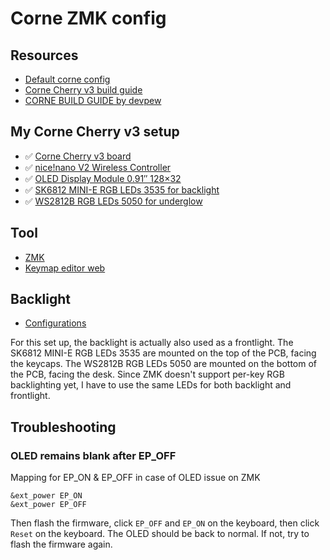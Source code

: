 # Corne ZMK config

## Resources
- [Default corne config](https://github.com/zmkfirmware/zmk/blob/main/app/boards/shields/corne/corne.conf)
- [Corne Cherry v3 build guide](https://github.com/foostan/crkbd/blob/main/corne-cherry/doc/v3/buildguide_en.md)
- [CORNE BUILD GUIDE by devpew](https://devpew.com/blog/corne-eng/)

## My Corne Cherry v3 setup
- ✅ [Corne Cherry v3 board](https://kriscables.com/product/corne-cherry-kit/)
- ✅ [nice!nano V2 Wireless Controller](https://kriscables.com/product/nicenano/)
- ✅ [OLED Display Module 0.91″ 128×32](https://kriscables.com/product/oled-display/)
- ✅ [SK6812 MINI-E RGB LEDs 3535 for backlight](https://kriscables.com/product/sk6812mini-e-rgb-leds/)
- ✅ [WS2812B RGB LEDs 5050 for underglow](https://kriscables.com/product/ws2812b-rgb-led/)

## Tool
- [ZMK](https://zmk.dev/)
- [Keymap editor web](https://nickcoutsos.github.io/keymap-editor/)

## Backlight

- [Configurations](https://github.com/zmkfirmware/zmk/pull/1895/files#diff-cbfa08fa13ebf5e1f3e9ffbe7ac696a072575071a36bf6ab139d7a152ab38811R166)

For this set up, the backlight is actually also used as a frontlight. The SK6812 MINI-E RGB LEDs 3535 are mounted on the top of the PCB, facing the keycaps. The WS2812B RGB LEDs 5050 are mounted on the bottom of the PCB, facing the desk. Since ZMK doesn't support per-key RGB backlighting yet, I have to use the same LEDs for both backlight and frontlight.

## Troubleshooting

### OLED remains blank after EP_OFF
Mapping for EP_ON & EP_OFF in case of OLED issue on ZMK
```
&ext_power EP_ON
&ext_power EP_OFF
```

Then flash the firmware, click `EP_OFF` and `EP_ON` on the keyboard, then click `Reset` on the keyboard. The OLED should be back to normal. If not, try to flash the firmware again.